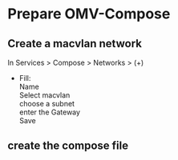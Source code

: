 # Prepare OMV-Compose
## Create a macvlan network
In Services > Compose > Networks > (+)
- Fill:  
  Name  
  Select macvlan  
  choose a subnet  
  enter the Gateway  
  Save
## create the compose file
